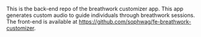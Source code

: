 This is the back-end repo of the breathwork customizer app. This app generates custom audio to guide individuals through breathwork sessions. The front-end is available at https://github.com/sophwag/fe-breathwork-customizer.